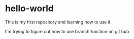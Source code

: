 # hello-world
This is my first repository and learning how to use it

I'm trying to figure out how to use branch function on git hub

